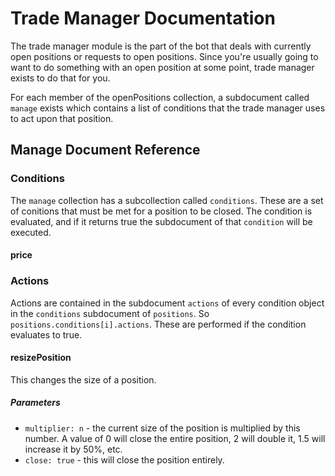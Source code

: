 # Trade Manager Documentation

The trade manager module is the part of the bot that deals with currently open positions or requests to open positions.  Since you're usually going to want to do something with an open position at some point, trade manager exists to do that for you.

For each member of the openPositions collection, a subdocument called `manage` exists which contains a list of conditions that the trade manager uses to act upon that position.  

## Manage Document Reference

### Conditions

The `manage` collection has a subcollection called `conditions`.  These are a set of conitions that must be met for a position to be closed.  The condition is evaluated, and if it returns true the subdocument of that `condition` will be executed. 

#### price

### Actions

Actions are contained in the subdocument `actions` of every condition object in the `conditions` subdocument of `positions`.  So `positions.conditions[i].actions`.  These are performed if the condition evaluates to true.

#### resizePosition

This changes the size of a position.  

##### Parameters
- `multiplier: n` -  the current size of the position is multiplied by this number.  A value of 0 will close the entire position, 2 will double it, 1.5 will increase it by 50%, etc.
- `close: true` - this will close the position entirely.

